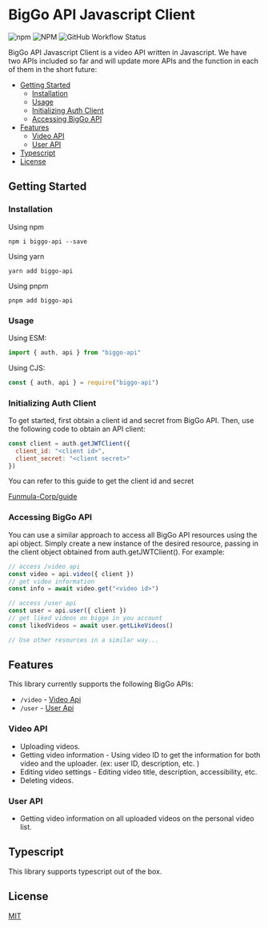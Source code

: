 # BigGo API Javascript Client

<p>

![npm](https://img.shields.io/npm/v/biggo-api)
![NPM](https://img.shields.io/npm/l/biggo-api)
![GitHub Workflow Status](https://img.shields.io/github/actions/workflow/status/Funmula-Corp/biggo-api-js-client/build-test.yml)

</p>

BigGo API Javascript Client is a video API written in Javascript. We have two APIs included so far and will update more APIs and the function in each of them in the short future:

- [Getting Started](#getting-started)
  - [Installation](#installation)
  - [Usage](#usage)
  - [Initializing Auth Client](#initializing-auth-client)
  - [Accessing BigGo API](#accessing-biggo-api)
- [Features](#features)
  - [Video API](#video-api)
  - [User API](#user-api)
- [Typescript](#typescript)
- [License](#license)

## Getting Started

### Installation

Using npm

```shell
npm i biggo-api --save
```

Using yarn

```shell
yarn add biggo-api
```

Using pnpm

```shell
pnpm add biggo-api
```

### Usage

Using ESM:

```js
import { auth, api } from "biggo-api"
```

Using CJS:

```js
const { auth, api } = require("biggo-api")
```

### Initializing Auth Client

To get started, first obtain a client id and secret from BigGo API. Then, use the following code to obtain an API client:

```js
const client = auth.getJWTClient({
  client_id: "<client id>",
  client_secret: "<client secret>"
})
```

You can refer to this guide to get the client id and secret

[Funmula-Corp/guide](https://github.com/Funmula-Corp/guide)

### Accessing BigGo API

You can use a similar approach to access all BigGo API resources using the api object. Simply create a new instance of the desired resource, passing in the client object obtained from auth.getJWTClient(). For example:

```js
// access /video api
const video = api.video({ client })
// get video information
const info = await video.get("<video id>")

// access /user api
const user = api.user({ client })
// get liked videos on biggo in you account
const likedVideos = await user.getLikeVideos()

// Use other resources in a similar way...
```

## Features

This library currently supports the following BigGo APIs:

- `/video` - [Video Api](./packages/api-core/lib/api/video#readme)
- `/user` - [User Api](./packages/api-core/lib/api/user#readme)

### Video API

- Uploading videos.
- Getting video information - Using video ID to get the information for both video and the uploader. (ex: user ID, description, etc. )
- Editing video settings - Editing video title, description, accessibility, etc.
- Deleting videos.

### User API

- Getting video information on all uploaded videos on the personal video list.

## Typescript

This library supports typescript out of the box.

## License

[MIT](./LICENSE)
